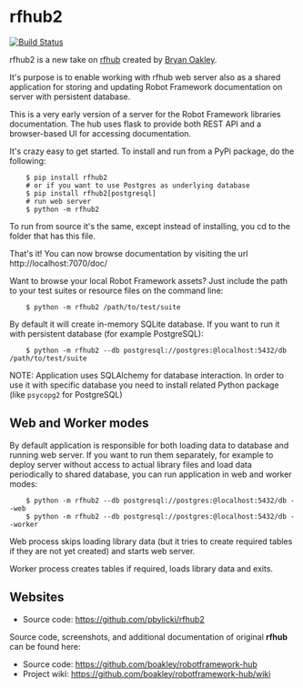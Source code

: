 # rfhub2

[![Build Status](https://travis-ci.org/pbylicki/robotframework-hub.svg?branch=master)](https://travis-ci.org/pbylicki/robotframework-hub)

rfhub2 is a new take on [rfhub](https://github.com/boakley/robotframework-hub) 
created by [Bryan Oakley](https://github.com/boakley).

It's purpose is to enable working with rfhub web server also as a shared application
for storing and updating Robot Framework documentation on server with persistent database.

This is a very early version of a server for the Robot Framework
libraries documentation. The hub uses flask to provide both REST API
and a browser-based UI for accessing documentation. 

It's crazy easy to get started. To install and run from a PyPi
package, do the following:

```
    $ pip install rfhub2
    # or if you want to use Postgres as underlying database
    $ pip install rfhub2[postgresql]
    # run web server
    $ python -m rfhub2
```

To run from source it's the same, except instead of installing,
you cd to the folder that has this file. 

That's it! You can now browse documentation by visiting the url
http://localhost:7070/doc/

Want to browse your local Robot Framework assets? Just include
the path to your test suites or resource files on the command
line:

```
    $ python -m rfhub2 /path/to/test/suite
```
By default it will create in-memory SQLite database. 
If you want to run it with persistent database (for example PostgreSQL):

```
    $ python -m rfhub2 --db postgresql://postgres:@localhost:5432/db /path/to/test/suite
```

NOTE: Application uses SQLAlchemy for database interaction. 
In order to use it with specific database you need to install related Python package
(like `psycopg2` for PostgreSQL)

## Web and Worker modes
By default application is responsible for both loading data to database and running web server.
If you want to run them separately, for example to deploy server without access to actual library files
and load data periodically to shared database, you can run application in web and worker modes:

```
    $ python -m rfhub2 --db postgresql://postgres:@localhost:5432/db --web
    $ python -m rfhub2 --db postgresql://postgres:@localhost:5432/db --worker
```
Web process skips loading library data (but it tries to create required tables if they are not yet created) 
and starts web server.

Worker process creates tables if required, loads library data and exits.

## Websites

 * Source code: https://github.com/pbylicki/rfhub2

Source code, screenshots, and additional documentation of original **rfhub** can be found here:

 * Source code: https://github.com/boakley/robotframework-hub
 * Project wiki: https://github.com/boakley/robotframework-hub/wiki
